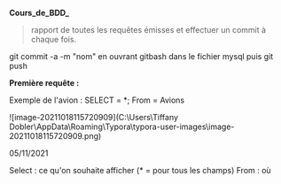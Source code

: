**Cours_de_BDD_**

> rapport de toutes les requêtes émisses et effectuer un commit à chaque fois.

git commit -a -m "nom" en ouvrant gitbash dans le fichier mysql puis git push

**Première requête :**

Exemple de l'avion : SELECT = *; From = Avions

![image-20211018115720909](C:\Users\Tiffany Dobler\AppData\Roaming\Typora\typora-user-images\image-20211018115720909.png)

05/11/2021 

Select : ce qu'on souhaite afficher (* = pour tous les champs)
From : où

